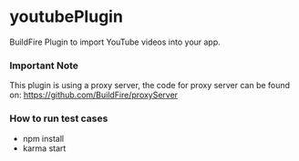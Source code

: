 # youtubePlugin  
BuildFire Plugin to import YouTube videos into your app.

### Important Note
This plugin is using a proxy server, the code for proxy server can be found on: https://github.com/BuildFire/proxyServer

### How to run test cases
- npm install
- karma start
